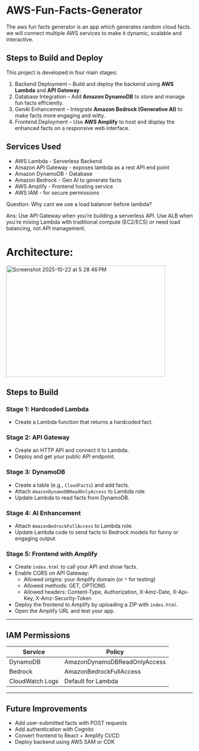 # AWS-Fun-Facts-Generator
The aws fun facts generator is an app which generates random cloud facts. we will connect multiple AWS services to make it dynamic, scalable and interactive.

## Steps to Build and Deploy

This project is developed in four main stages:

1. Backend Deployment – Build and deploy the backend using **AWS Lambda** and **API Gateway**.  
2. Database Integration – Add **Amazon DynamoDB** to store and manage fun facts efficiently.  
3. GenAI Enhancement – Integrate **Amazon Bedrock (Generative AI)** to make facts more engaging and witty.  
4. Frontend Deployment – Use **AWS Amplify** to host and display the enhanced facts on a responsive web interface.

## Services Used
- AWS Lambda - Serverless Backend
- Amazon API Gateway - exposes lambda as a rest API end point
- Amazon DynamoDB - Database
- Amazon Bedrock - Gen AI to generate facts
- AWS Amplify - Frontend hosting service
- AWS IAM - for secure permissions

Question: Why cant we use a load balancer before lambda?

Ans: Use API Gateway when you’re building a serverless API. Use ALB when you’re mixing Lambda with traditional compute (EC2/ECS) or need load balancing, not API management.

# Architecture:

<img width="429" height="300" alt="Screenshot 2025-10-22 at 5 28 46 PM" src="https://github.com/user-attachments/assets/ade81a2a-6318-4d42-b30c-0b92fa8ff8a9" />

## Steps to Build

### Stage 1: Hardcoded Lambda
- Create a Lambda function that returns a hardcoded fact.

### Stage 2: API Gateway
- Create an HTTP API and connect it to Lambda.  
- Deploy and get your public API endpoint.

### Stage 3: DynamoDB
- Create a table (e.g., `CloudFacts`) and add facts.  
- Attach `AmazonDynamoDBReadOnlyAccess` to Lambda role.  
- Update Lambda to read facts from DynamoDB.

### Stage 4: AI Enhancement
- Attach `AmazonBedrockFullAccess` to Lambda role.  
- Update Lambda code to send facts to Bedrock models for funny or engaging output.  

### Stage 5: Frontend with Amplify
- Create `index.html` to call your API and show facts.  
- Enable CORS on API Gateway:  
  - Allowed origins: your Amplify domain (or `*` for testing)  
  - Allowed methods: GET, OPTIONS  
  - Allowed headers: Content-Type, Authorization, X-Amz-Date, X-Api-Key, X-Amz-Security-Token  
- Deploy the frontend to Amplify by uploading a ZIP with `index.html`.  
- Open the Amplify URL and test your app.

---

## IAM Permissions

| Service | Policy |
|---------|--------|
| DynamoDB | AmazonDynamoDBReadOnlyAccess |
| Bedrock | AmazonBedrockFullAccess |
| CloudWatch Logs | Default for Lambda |

---

## Future Improvements

- Add user-submitted facts with POST requests  
- Add authentication with Cognito  
- Convert frontend to React + Amplify CI/CD  
- Deploy backend using AWS SAM or CDK  



